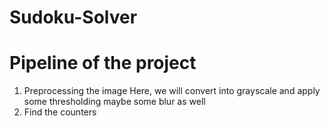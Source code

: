 # Sudoku-Solver

# Pipeline of the project

1. Preprocessing the image
Here, we will convert into grayscale and apply some thresholding maybe some blur as well
2. Find the counters
